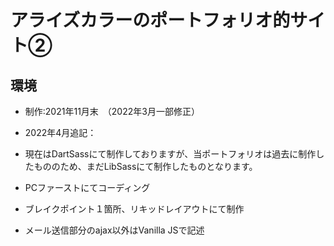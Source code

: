 # アライズカラーのポートフォリオ的サイト②

## 環境
- 制作:2021年11月末　（2022年3月一部修正）
- 2022年4月追記：
- 現在はDartSassにて制作しておりますが、当ポートフォリオは過去に制作したもののため、まだLibSassにて制作したものとなります。

- PCファーストにてコーディング
- ブレイクポイント１箇所、リキッドレイアウトにて制作
- メール送信部分のajax以外はVanilla JSで記述


